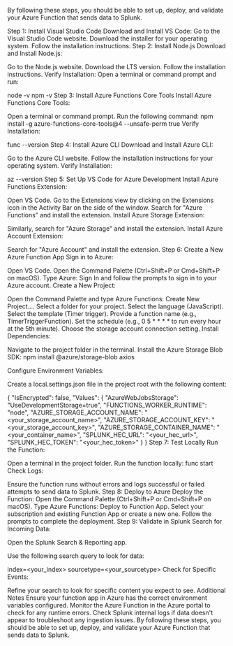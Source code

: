 
By following these steps, you should be able to set up, deploy, and validate your Azure Function that sends data to Splunk.


Step 1: Install Visual Studio Code
Download and Install VS Code:
Go to the Visual Studio Code website.
Download the installer for your operating system.
Follow the installation instructions.
Step 2: Install Node.js
Download and Install Node.js:

Go to the Node.js website.
Download the LTS version.
Follow the installation instructions.
Verify Installation: Open a terminal or command prompt and run:

node -v
npm -v
Step 3: Install Azure Functions Core Tools
Install Azure Functions Core Tools:

Open a terminal or command prompt.
Run the following command:
npm install -g azure-functions-core-tools@4 --unsafe-perm true
Verify Installation:

func --version
Step 4: Install Azure CLI
Download and Install Azure CLI:

Go to the Azure CLI website.
Follow the installation instructions for your operating system.
Verify Installation:

az --version
Step 5: Set Up VS Code for Azure Development
Install Azure Functions Extension:

Open VS Code.
Go to the Extensions view by clicking on the Extensions icon in the Activity Bar on the side of the window.
Search for "Azure Functions" and install the extension.
Install Azure Storage Extension:

Similarly, search for "Azure Storage" and install the extension.
Install Azure Account Extension:

Search for "Azure Account" and install the extension.
Step 6: Create a New Azure Function App
Sign in to Azure:

Open VS Code.
Open the Command Palette (Ctrl+Shift+P or Cmd+Shift+P on macOS).
Type Azure: Sign In and follow the prompts to sign in to your Azure account.
Create a New Project:

Open the Command Palette and type Azure Functions: Create New Project....
Select a folder for your project.
Select the language (JavaScript).
Select the template (Timer trigger).
Provide a function name (e.g., TimerTriggerFunction).
Set the schedule (e.g., 0 5 * * * * to run every hour at the 5th minute).
Choose the storage account connection setting.
Install Dependencies:

Navigate to the project folder in the terminal.
Install the Azure Storage Blob SDK:
npm install @azure/storage-blob axios

Configure Environment Variables:

Create a local.settings.json file in the project root with the following content:

{
    "IsEncrypted": false,
    "Values": {
        "AzureWebJobsStorage": "UseDevelopmentStorage=true",
        "FUNCTIONS_WORKER_RUNTIME": "node",
        "AZURE_STORAGE_ACCOUNT_NAME": "<your_storage_account_name>",
        "AZURE_STORAGE_ACCOUNT_KEY": "<your_storage_account_key>",
        "AZURE_STORAGE_CONTAINER_NAME": "<your_container_name>",
        "SPLUNK_HEC_URL": "<your_hec_url>",
        "SPLUNK_HEC_TOKEN": "<your_hec_token>"
    }
}
Step 7: Test Locally
Run the Function:

Open a terminal in the project folder.
Run the function locally:
func start
Check Logs:

Ensure the function runs without errors and logs successful or failed attempts to send data to Splunk.
Step 8: Deploy to Azure
Deploy the Function:
Open the Command Palette (Ctrl+Shift+P or Cmd+Shift+P on macOS).
Type Azure Functions: Deploy to Function App.
Select your subscription and existing Function App or create a new one.
Follow the prompts to complete the deployment.
Step 9: Validate in Splunk
Search for Incoming Data:

Open the Splunk Search & Reporting app.

Use the following search query to look for data:

index=<your_index> sourcetype=<your_sourcetype>
Check for Specific Events:

Refine your search to look for specific content you expect to see.
Additional Notes
Ensure your function app in Azure has the correct environment variables configured.
Monitor the Azure Function in the Azure portal to check for any runtime errors.
Check Splunk internal logs if data doesn't appear to troubleshoot any ingestion issues.
By following these steps, you should be able to set up, deploy, and validate your Azure Function that sends data to Splunk.
